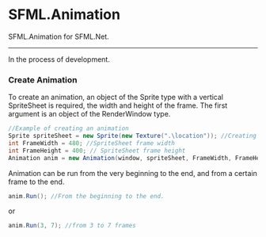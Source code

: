 # SFML.Animation
SFML.Animation for SFML.Net. 

------------------------------
In the process of development.

<h3> Create Animation</h3>

To create an animation, an object of the Sprite type with a vertical SpriteSheet is required, the width and height of the frame. The first argument is an object of the RenderWindow type.

```csharp
//Example of creating an animation
Sprite spriteSheet = new Sprite(new Texture(".\location")); //Creating a SpriteSheet
int FrameWidth = 480; //SpriteSheet frame width
int FrameHeight = 400; // SpriteSheet frame height
Animation anim = new Animation(window, spriteSheet, FrameWidth, FrameHeight); // window is your RenderWindow
```

Animation can be run from the very beginning to the end, and from a certain frame to the end.

```csharp
anim.Run(); //From the beginning to the end.
```
or

```csharp
anim.Run(3, 7); //from 3 to 7 frames
```
